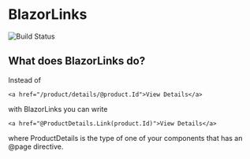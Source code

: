# BlazorLinks

![Build Status](https://github.com/MarkFl12/BlazorLinks/workflows/Build%20and%20Test%20on%20main/badge.svg)

## What does BlazorLinks do?

Instead of

````cshtml
<a href="/product/details/@product.Id">View Details</a>
````

with BlazorLinks you can write

````cshtml
<a href="@ProductDetails.Link(product.Id)">View Details</a>
````

where ProductDetails is the type of one of your components that has an @page directive.